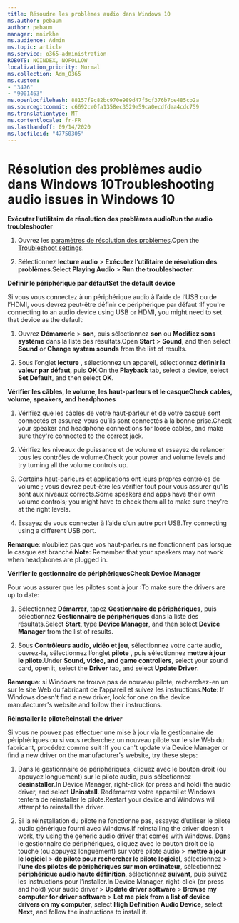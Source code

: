 ```yaml
---
title: Résoudre les problèmes audio dans Windows 10
ms.author: pebaum
author: pebaum
manager: mnirkhe
ms.audience: Admin
ms.topic: article
ms.service: o365-administration
ROBOTS: NOINDEX, NOFOLLOW
localization_priority: Normal
ms.collection: Adm_O365
ms.custom:
- "3476"
- "9001463"
ms.openlocfilehash: 88157f9c82bc970e989d47f5cf376b7ce485cb2a
ms.sourcegitcommit: c6692ce0fa1358ec3529e59ca0ecdfdea4cdc759
ms.translationtype: MT
ms.contentlocale: fr-FR
ms.lasthandoff: 09/14/2020
ms.locfileid: "47750305"
---
```

# <a name="troubleshooting-audio-issues-in-windows-10"></a><span data-ttu-id="578c3-102">Résolution des problèmes audio dans Windows 10</span><span class="sxs-lookup"><span data-stu-id="578c3-102">Troubleshooting audio issues in Windows 10</span></span>

<span data-ttu-id="578c3-103">**Exécuter l’utilitaire de résolution des problèmes audio**</span><span class="sxs-lookup"><span data-stu-id="578c3-103">**Run the audio troubleshooter**</span></span>

1.  <span data-ttu-id="578c3-104">Ouvrez les [paramètres de résolution des problèmes](ms-settings:troubleshoot).</span><span class="sxs-lookup"><span data-stu-id="578c3-104">Open the [Troubleshoot settings](ms-settings:troubleshoot).</span></span>

2.  <span data-ttu-id="578c3-105">Sélectionnez **lecture audio**  >  **Exécutez l’utilitaire de résolution des problèmes**.</span><span class="sxs-lookup"><span data-stu-id="578c3-105">Select **Playing Audio** > **Run the troubleshooter**.</span></span>

<span data-ttu-id="578c3-106">**Définir le périphérique par défaut**</span><span class="sxs-lookup"><span data-stu-id="578c3-106">**Set the default device**</span></span>

<span data-ttu-id="578c3-107">Si vous vous connectez à un périphérique audio à l’aide de l’USB ou de l’HDMI, vous devrez peut-être définir ce périphérique par défaut :</span><span class="sxs-lookup"><span data-stu-id="578c3-107">If you're connecting to an audio device using USB or HDMI, you might need to set that device as the default:</span></span>

1. <span data-ttu-id="578c3-108">Ouvrez **Démarrer**le  >  **son**, puis sélectionnez **son** ou **Modifiez sons système** dans la liste des résultats.</span><span class="sxs-lookup"><span data-stu-id="578c3-108">Open **Start** > **Sound**, and then select **Sound** or **Change system sounds** from the list of results.</span></span>

2.  <span data-ttu-id="578c3-109">Sous l’onglet **lecture** , sélectionnez un appareil, sélectionnez **définir la valeur par défaut**, puis **OK**.</span><span class="sxs-lookup"><span data-stu-id="578c3-109">On the **Playback** tab, select a device, select **Set Default**, and then select **OK**.</span></span>

<span data-ttu-id="578c3-110">**Vérifier les câbles, le volume, les haut-parleurs et le casque**</span><span class="sxs-lookup"><span data-stu-id="578c3-110">**Check cables, volume, speakers, and headphones**</span></span>

1. <span data-ttu-id="578c3-111">Vérifiez que les câbles de votre haut-parleur et de votre casque sont connectés et assurez-vous qu’ils sont connectés à la bonne prise.</span><span class="sxs-lookup"><span data-stu-id="578c3-111">Check your speaker and headphone connections for loose cables, and make sure they're connected to the correct jack.</span></span>

2. <span data-ttu-id="578c3-112">Vérifiez les niveaux de puissance et de volume et essayez de relancer tous les contrôles de volume.</span><span class="sxs-lookup"><span data-stu-id="578c3-112">Check your power and volume levels and try turning all the volume controls up.</span></span>

3. <span data-ttu-id="578c3-113">Certains haut-parleurs et applications ont leurs propres contrôles de volume ; vous devrez peut-être les vérifier tout pour vous assurer qu’ils sont aux niveaux corrects.</span><span class="sxs-lookup"><span data-stu-id="578c3-113">Some speakers and apps have their own volume controls; you might have to check them all to make sure they're at the right levels.</span></span>

4. <span data-ttu-id="578c3-114">Essayez de vous connecter à l’aide d’un autre port USB.</span><span class="sxs-lookup"><span data-stu-id="578c3-114">Try connecting using a different USB port.</span></span>

<span data-ttu-id="578c3-115">**Remarque**: n’oubliez pas que vos haut-parleurs ne fonctionnent pas lorsque le casque est branché.</span><span class="sxs-lookup"><span data-stu-id="578c3-115">**Note**: Remember that your speakers may not work when headphones are plugged in.</span></span>

<span data-ttu-id="578c3-116">**Vérifier le gestionnaire de périphériques**</span><span class="sxs-lookup"><span data-stu-id="578c3-116">**Check Device Manager**</span></span>

<span data-ttu-id="578c3-117">Pour vous assurer que les pilotes sont à jour :</span><span class="sxs-lookup"><span data-stu-id="578c3-117">To make sure the drivers are up to date:</span></span>

1. <span data-ttu-id="578c3-118">Sélectionnez **Démarrer**, tapez **Gestionnaire de périphériques**, puis sélectionnez **Gestionnaire de périphériques** dans la liste des résultats.</span><span class="sxs-lookup"><span data-stu-id="578c3-118">Select **Start**, type **Device Manager**, and then select **Device Manager** from the list of results.</span></span>

2. <span data-ttu-id="578c3-119">Sous **Contrôleurs audio, vidéo et jeu**, sélectionnez votre carte audio, ouvrez-la, sélectionnez l’onglet **pilote** , puis sélectionnez **mettre à jour le pilote**.</span><span class="sxs-lookup"><span data-stu-id="578c3-119">Under **Sound, video, and game controllers**, select your sound card, open it, select the **Driver** tab, and select **Update Driver**.</span></span>

<span data-ttu-id="578c3-120">**Remarque**: si Windows ne trouve pas de nouveau pilote, recherchez-en un sur le site Web du fabricant de l’appareil et suivez les instructions.</span><span class="sxs-lookup"><span data-stu-id="578c3-120">**Note**: If Windows doesn't find a new driver, look for one on the device manufacturer's website and follow their instructions.</span></span>

<span data-ttu-id="578c3-121">**Réinstaller le pilote**</span><span class="sxs-lookup"><span data-stu-id="578c3-121">**Reinstall the driver**</span></span>

<span data-ttu-id="578c3-122">Si vous ne pouvez pas effectuer une mise à jour via le gestionnaire de périphériques ou si vous recherchez un nouveau pilote sur le site Web du fabricant, procédez comme suit :</span><span class="sxs-lookup"><span data-stu-id="578c3-122">If you can't update via Device Manager or find a new driver on the manufacturer's website, try these steps:</span></span>

1. <span data-ttu-id="578c3-123">Dans le gestionnaire de périphériques, cliquez avec le bouton droit (ou appuyez longuement) sur le pilote audio, puis sélectionnez **désinstaller**.</span><span class="sxs-lookup"><span data-stu-id="578c3-123">In Device Manager, right-click (or press and hold) the audio driver, and select **Uninstall**.</span></span> <span data-ttu-id="578c3-124">Redémarrez votre appareil et Windows tentera de réinstaller le pilote.</span><span class="sxs-lookup"><span data-stu-id="578c3-124">Restart your device and Windows will attempt to reinstall the driver.</span></span>

2. <span data-ttu-id="578c3-125">Si la réinstallation du pilote ne fonctionne pas, essayez d’utiliser le pilote audio générique fourni avec Windows.</span><span class="sxs-lookup"><span data-stu-id="578c3-125">If reinstalling the driver doesn't work, try using the generic audio driver that comes with Windows.</span></span> <span data-ttu-id="578c3-126">Dans le gestionnaire de périphériques, cliquez avec le bouton droit de la touche (ou appuyez longuement) sur votre pilote audio > **mettre à jour le logiciel**  >  **de pilote pour rechercher le pilote logiciel**, sélectionnez  >  **l’une des pilotes de périphériques sur mon ordinateur**, sélectionnez **périphérique audio haute définition**, sélectionnez **suivant**, puis suivez les instructions pour l’installer.</span><span class="sxs-lookup"><span data-stu-id="578c3-126">In Device Manager, right-click (or press and hold) your audio driver > **Update driver software** > **Browse my computer for driver software** > **Let me pick from a list of device drivers on my computer**, select **High Definition Audio Device**, select **Next**, and follow the instructions to install it.</span></span>

